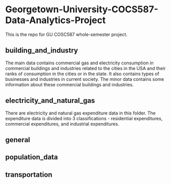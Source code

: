 # Georgetown-University-COCS587-Data-Analytics-Project

This is the repo for GU COSC587 whole-semester project.

## building_and_industry
The main data contains commercial gas and electricity consumption in commercial buildings and industries related to the cities in the USA and their ranks of consumption in the cities or in the state. It also contains types of businesses and industries in current society. The minor data contains some information about these commercial buildings and industries. 

## electricity_and_natural_gas

There are electricity and natural gas expenditure data in this folder. The expenditure data is divided into 3 classifications - residential expenditures, commercial expenditures, and industrial expenditures.

## general

## population_data

## transportation


